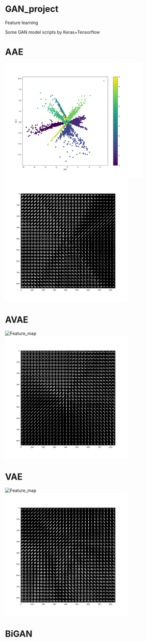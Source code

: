 # GAN_project
Feature learning


Some GAN model scripts by Keras+Tensorflow

# AAE

<p float="left">
  <img src="https://github.com/kent00714/GAN_project/blob/master/AAE/test_feature.png" width="450" title="Feature_map" />
  <img src="https://github.com/kent00714/GAN_project/blob/master/AAE/reconstruction.png" width="400" title="Reconstruction" /> 
</p>

# AVAE

<p float="left">
  <img src="https://github.com/kent00714/GAN_project/blob/master/AVAE/test_feature.png width="450" title="Feature_map" />
  <img src="https://github.com/kent00714/GAN_project/blob/master/AVAE/reconstruction.png" width="400" title="Reconstruction" /> 
</p>
                                                                                                                            
                                                                                                                            
# VAE

<p float="left">
  <img src="https://github.com/kent00714/GAN_project/blob/master/VAE/test_feature.png width="450" title="Feature_map" />
  <img src="https://github.com/kent00714/GAN_project/blob/master/VAE/reconstruction.png" width="400" title="Reconstruction" /> 
</p>
      
# BiGAN
